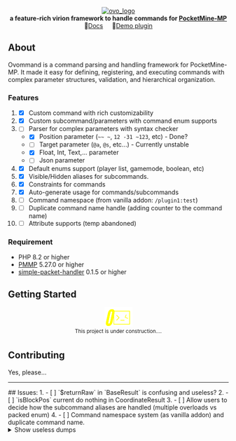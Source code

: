 <p align="center">
<a href="https://github.com/GalaxyGamesMC/Ovommand"><picture>
  <source media="(prefers-color-scheme: dark)" srcset="https://raw.githubusercontent.com/idumpster/image/main/ovommand/svg/white/ovommand_title.svg" width="600" height="88">
  <source media="(prefers-color-scheme: light)" srcset="https://raw.githubusercontent.com/idumpster/image/main/ovommand/svg/black/ovommand_title.svg" width="600" height="88">
  <img alt="ovo_logo" src="https://raw.githubusercontent.com/idumpster/image/main/ovommand/svg/blue/ovommand_title.svg" width="600" height="88">
</picture></a><br>
<b>a feature-rich virion framework to handle commands for <a href="https://github.com/pmmp/PocketMine-MP">PocketMine-MP</a></b><br>
📔<a href="https://github.com/GalaxyGamesMC/Ovommand/wiki">Docs</a>⠀⠀🔌<a href="https://github.com/idumpster/OvoTest">Demo plugin</a> 
</p>

## About
Ovommand is a command parsing and handling framework for PocketMine-MP. It made it easy for defining, registering, and executing commands with complex parameter structures, validation, and hierarchical organization.<br>

### Features
1. - [x] Custom command with rich customizability
2. - [x] Custom subcommand/parameters with command enum supports
3. - [ ] Parser for complex parameters with syntax checker
   - - [x] Position parameter (`~~ ~`, `12 -31 ~123`, etc) - Done?
   - - [ ] Target parameter (`@a`, `@s`, etc...) - Currently unstable
   - - [x] Float, Int, Text,... parameter
   - - [ ] Json parameter
4. - [x] Default enums support (player list, gamemode, boolean, etc)
5. - [x] Visible/Hidden aliases for subcommands.
6. - [x] Constraints for commands
7. - [x] Auto-generate usage for commands/subcommands
8. - [ ] Command namespace (from vanilla addon: `/plugin1:test`)
9. - [ ] Duplicate command name handle (adding counter to the command name)
10. - [ ] Attribute supports (temp abandoned)
### Requirement
- PHP 8.2 or higher
- [PMMP](https://github.com//pmmp/PocketMine-MP) 5.27.0 or higher
- [simple-packet-handler](https://github.com/Muqsit/SimplePacketHandler) 0.1.5 or higher
## Getting Started
<p align="center">
<img alt="ovo_warning" src="https://raw.githubusercontent.com/idumpster/image/main/ovommand/svg/yellow/short/ovommand_stupon.svg" width="65" height="45"><br>
<sup>This project is under construction....</sup>
</p>

## Contributing
Yes, please...
<hr>
## Issues:
1. - [ ] `$returnRaw` in `BaseResult` is confusing and useless?
2. - [ ] `isBlockPos` current do nothing in CoordinateResult
3. - [ ] Allow users to decide how the subcommand aliases are handled (multiple overloads vs packed enum)
4. - [ ] Command namespace system (as vanilla addon) and duplicate command name.








<details> <summary>Show useless dumps</summary>

Enums system:

|                                                                       | Soft Enum | Hard Enum |
|:----------------------------------------------------------------------|:---------:|:---------:|
| Can value be read by owner?                                           |    YES    |    YES    |
| Can value be read by other? (Public)                                  |    YES    |    YES    |
| Can value be read by other? (Private)                                 |    NO     |    NO     |
| Can value be written by owner? (Before server starts)                 |    YES    |    YES    |
| Can value be written by others? (Private)                             |    NO     |    NO     |
| Can value be written by others? (Before server starts, not Protected) |    YES    |    YES    |
| Can value be written by owner? (After server starts)                  |    YES    |    NO     |
| Can value be written by others? (After server starts, not Protected)  |    YES    |    NO     |
| Can value be written by others? (Before server starts, Protected)     |    NO     |    NO     |
| Can value be written by others? (After server starts, Protected)      |    NO     |    NO     |
| Can alias be written by owner? (Before server starts)                 |    YES    |    YES    |
| Can alias be written by owner? (After server starts)                  |    YES    |    NO     |
| Can alias be written by others? (Before server starts, not Protected) |    YES    |    YES    |
| Can alias be written by others? (Before server starts, Protected)     |    NO     |    NO     |
| Can alias be written by others? (After server starts, not Protected)  |    YES    |    NO     |
| Can alias be written by others? (After server starts, Protected)      |    NO     |    NO     |

TODO:
- [x] make reasonable enum that handle it value correctly (string -> value)
- [x] custom enum, parameters, enum-based parameters
- [x] feature rich
- [x] usage messages
- [x] result system (parser), not that good tho :l
- [ ] attribute supports (temp abandoned)
- [ ] SubCommand doesn't require perms if wanted
- [ ] ~~make syntax parser based on its string pos, not the string itself for the accuracy in catching broken syntax~~ spoiled
- [x] fix a bug where the parser cannot check the correct span leading to this to be valid: `/tp ~~~ a`, where a is not valid but the parser cannot know that because it don't expect that to be a case!
- [ ] fix broken SYNTAX_PRINT_VANILLA
- [ ] fix an issue where it failed to parse the parameter after position parameter that has less than the span! eg: ~~~ a, failed to parse a

Suggest:
- [x] make canParse and parse into one
- [x] empty parameter functionality
- [ ] allow parameter to not provide data to the ingame auto-complete
- [x] make overloadId global which will make the code shorter
- [ ] template? (temp abandoned)
- [ ] move part of Ovommand to BaseCommand
- [ ] do subCommand even need description?
- [x] more features to the syntax parser
- [ ] rename parsedId & matchedId in Results to rawParsedCount & parsedCount

Discuss:
- [ ] Default Enums should have its own register and a version checker!? (temp abandoned)
- [x] the problem with shared data is that if other plugins try to use other plugins enum... the enum might not exist due to plugin loading order!
- [x] Default enums can have duplicated values if the event called more than twice on different plugins!
- [ ] Merge onRun() and onSyntaxError()?
- [ ] Add supports for private enums and synced properties for soft enums

Self note:
- Soft enums cannot spread out its value using flag 1!
- Two enums, one soft and one hard could have a same name
- Enum name could be set to anything, not just ascii / UTF-8


:x:
:heavy_check_mark:
:white_check_mark:

|checked|unchecked|crossed|
|---|---|---|
|&check;|_|&cross;|
|&#x2611;|&#x2610;|&#x2612;|


</details>